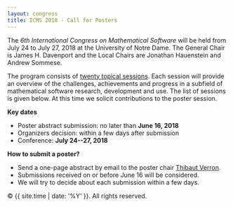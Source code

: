 ```yaml
---
layout: congress
title: ICMS 2018 - Call for Posters
---
```


The _6th International Congress on Mathematical Software_ will be held from July
24 to July 27, 2018 at the University of Notre Dame. The General Chair is James
H. Davenport and the Local Chairs are Jonathan Hauenstein and Andrew Sommese.

The program consists of [twenty topical sessions](/2018/sessions/). Each session will provide an
overview of the challenges, achievements and progress in a subfield of
mathematical software research, development and use. The list of sessions is
given below. At this time we solicit contributions to the poster session.


**Key dates**

*    Poster abstract submission:   no later than **June 16, 2018**
*    Organizers decision:          within a few days after submission
*    Conference:                   **July 24--27, 2018**

**How to submit a poster?**

*    Send a one-page abstract by email to the poster chair [Thibaut Verron](thibaut.verron@jku.at).
*    Submissions received on or before June 16 will be considered.
*    We will try to decide about each submission within
    a few days.


<p>&copy; {{ site.time | date: '%Y' }}. All rights reserved.</p>
